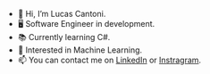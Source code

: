 - :wave: Hi, I’m Lucas Cantoni.
- :desktop_computer: Software Engineer in development.
- :books: Currently learning C#.
- :eyes: Interested in Machine Learning.
- :mailbox: You can contact me on [LinkedIn](https://www.linkedin.com/in/lucas-cantoni/) or [Instragram](https://www.instagram.com/cantoni.lucas/).

<!---
lukcnt/lukcnt is a ✨ special ✨ repository because its `README.md` (this file) appears on your GitHub profile.
You can click the Preview link to take a look at your changes.
--->
